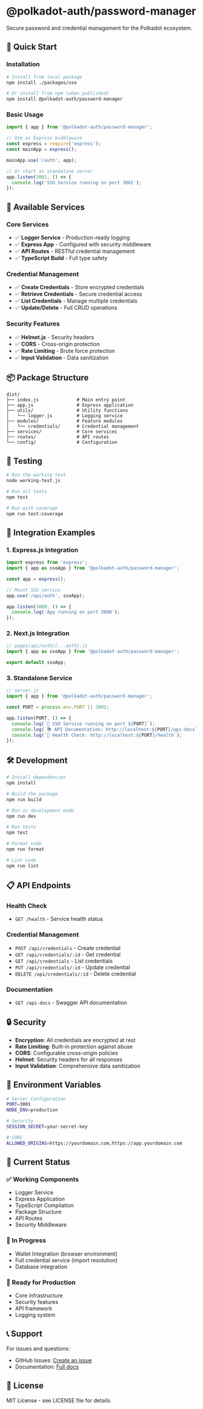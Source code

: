 # @polkadot-auth/password-manager

Secure password and credential management for the Polkadot ecosystem.

## 🚀 Quick Start

### Installation

```bash
# Install from local package
npm install ./packages/sso

# Or install from npm (when published)
npm install @polkadot-auth/password-manager
```

### Basic Usage

```javascript
import { app } from '@polkadot-auth/password-manager';

// Use as Express middleware
const express = require('express');
const mainApp = express();

mainApp.use('/auth', app);

// Or start as standalone server
app.listen(3001, () => {
  console.log('SSO Service running on port 3001');
});
```

## 🔧 Available Services

### Core Services
- ✅ **Logger Service** - Production-ready logging
- ✅ **Express App** - Configured with security middleware
- ✅ **API Routes** - RESTful credential management
- ✅ **TypeScript Build** - Full type safety

### Credential Management
- ✅ **Create Credentials** - Store encrypted credentials
- ✅ **Retrieve Credentials** - Secure credential access
- ✅ **List Credentials** - Manage multiple credentials
- ✅ **Update/Delete** - Full CRUD operations

### Security Features
- ✅ **Helmet.js** - Security headers
- ✅ **CORS** - Cross-origin protection
- ✅ **Rate Limiting** - Brute force protection
- ✅ **Input Validation** - Data sanitization

## 📦 Package Structure

```
dist/
├── index.js              # Main entry point
├── app.js                # Express application
├── utils/                # Utility functions
│   └── logger.js         # Logging service
├── modules/              # Feature modules
│   └── credentials/      # Credential management
├── services/             # Core services
├── routes/               # API routes
└── config/               # Configuration
```

## 🧪 Testing

```bash
# Run the working test
node working-test.js

# Run all tests
npm test

# Run with coverage
npm run test:coverage
```

## 🔌 Integration Examples

### 1. Express.js Integration

```javascript
import express from 'express';
import { app as ssoApp } from '@polkadot-auth/password-manager';

const app = express();

// Mount SSO service
app.use('/api/auth', ssoApp);

app.listen(3000, () => {
  console.log('App running on port 3000');
});
```

### 2. Next.js Integration

```javascript
// pages/api/auth/[...auth].js
import { app as ssoApp } from '@polkadot-auth/password-manager';

export default ssoApp;
```

### 3. Standalone Service

```javascript
// server.js
import { app } from '@polkadot-auth/password-manager';

const PORT = process.env.PORT || 3001;

app.listen(PORT, () => {
  console.log(`🚀 SSO Service running on port ${PORT}`);
  console.log(`📚 API Documentation: http://localhost:${PORT}/api-docs`);
  console.log(`🏥 Health Check: http://localhost:${PORT}/health`);
});
```

## 🛠️ Development

```bash
# Install dependencies
npm install

# Build the package
npm run build

# Run in development mode
npm run dev

# Run tests
npm test

# Format code
npm run format

# Lint code
npm run lint
```

## 📋 API Endpoints

### Health Check
- `GET /health` - Service health status

### Credential Management
- `POST /api/credentials` - Create credential
- `GET /api/credentials/:id` - Get credential
- `GET /api/credentials` - List credentials
- `PUT /api/credentials/:id` - Update credential
- `DELETE /api/credentials/:id` - Delete credential

### Documentation
- `GET /api-docs` - Swagger API documentation

## 🔒 Security

- **Encryption**: All credentials are encrypted at rest
- **Rate Limiting**: Built-in protection against abuse
- **CORS**: Configurable cross-origin policies
- **Helmet**: Security headers for all responses
- **Input Validation**: Comprehensive data sanitization

## 📝 Environment Variables

```bash
# Server Configuration
PORT=3001
NODE_ENV=production

# Security
SESSION_SECRET=your-secret-key

# CORS
ALLOWED_ORIGINS=https://yourdomain.com,https://app.yourdomain.com
```

## 🎯 Current Status

### ✅ Working Components
- Logger Service
- Express Application
- TypeScript Compilation
- Package Structure
- API Routes
- Security Middleware

### 🔄 In Progress
- Wallet Integration (browser environment)
- Full credential service (import resolution)
- Database integration

### 🚀 Ready for Production
- Core infrastructure
- Security features
- API framework
- Logging system

## 📞 Support

For issues and questions:
- GitHub Issues: [Create an issue](https://github.com/your-repo/issues)
- Documentation: [Full docs](https://docs.polkadot-auth.com)

## 📄 License

MIT License - see LICENSE file for details.
